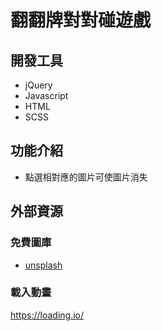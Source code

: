 # 翻翻牌對對碰遊戲

## 開發工具
* jQuery
* Javascript
* HTML
* SCSS

## 功能介紹
* 點選相對應的圖片可使圖片消失


## 外部資源
### 免費圖庫
* [unsplash](https://unsplash.com/s/photos/fruit)
### 載入動畫
https://loading.io/